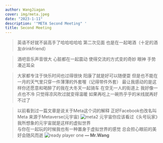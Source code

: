 ```yaml
---
author: WangJiagan
cover: img/meta.jpeg
date: "2023-1-11"
description: '"META Second Meeting" '
title: Second Meeting
---
```


> 英语不好就不装高手了哈哈哈哈哈 第二次见面 也是在一起喝酒（十足的酒友drinkfriend）


> 酒吧音乐声音很大 心脏都在一起震动 使得交流的方式变的奇妙 眼神 手势 凑近耳朵


> 大家都专注于快乐时间也过得很快
> 阳康了就是好可以随便耍 但是也不能在一月的天气里只穿一件薄薄的外套喔（记得带件外套）
> 最让我感动的是这样你还愿意和喝醉了的我在大冬天一起骑车 
> 在空无一人的街道上 我好像一点也不冷 只觉得凉风吹过就变得温暖
> 如果再吃上一碗热乎乎的米线就再好不过了


>以前看到过一篇文章是说关于Meta这个词的解释 正好Facebook也改名叫Meta 来源于Metaverse(元宇宙)
>![meta2](https://img.cnmo.com/1873_600x1000/1872931.jpg)
>元宇宙你应该看过《头号玩家》 我所想象的元宇宙就是这样的虚拟世界 <br>
>与你在一起玩的时候我也有一种置身于虚拟世界的感觉 总会担心眼前的美好会随风而逝
>![ready player one](https://i1.wp.com/teaser-trailer.com/wp-content/uploads/Ready-Player-One-The-Key.jpg?ssl=1)
> **— Mr.Wang**
